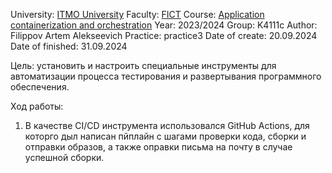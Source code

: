 University: [ITMO University](https://itmo.ru/ru/)
Faculty: [FICT](https://fict.itmo.ru)
Course: [Application containerization and orchestration](https://github.com/itmo-ict-faculty/application-containerization-and-orchestration)
Year: 2023/2024
Group: K4111c
Author: Filippov Artem Alekseevich
Practice: practice3
Date of create: 20.09.2024
Date of finished: 31.09.2024

Цель: установить и настроить специальные инструменты для автоматизации процесса тестирования и развертывания программного обеспечения.

Ход работы:

1. В качестве CI/CD инструмента использовался GitHub Actions, для которго дыл написан пйплайн с шагами проверки кода, сборки и отправки образов, а также оправки письма на почту в случае успешной сборки.
